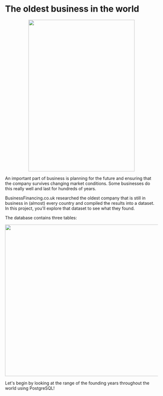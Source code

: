 # The oldest business in the world

<p align="center">
  <img width="350" height="500" src="https://user-images.githubusercontent.com/67468718/103272271-46a0af80-4971-11eb-9f96-f6912146861c.jpg">
</p>


An important part of business is planning for the future and ensuring that the company survives changing market conditions. Some businesses do this really well and last for hundreds of years.

BusinessFinancing.co.uk researched the oldest company that is still in business in (almost) every country and compiled the results into a dataset. In this project, you'll explore that dataset to see what they found.

The database contains three tables:

<p align="center">
  <img width="660" height="500" src="https://user-images.githubusercontent.com/67468718/103272449-bfa00700-4971-11eb-9966-6bb559bfc9c3.JPG">
</p>

Let's begin by looking at the range of the founding years throughout the world using PostgreSQL!


